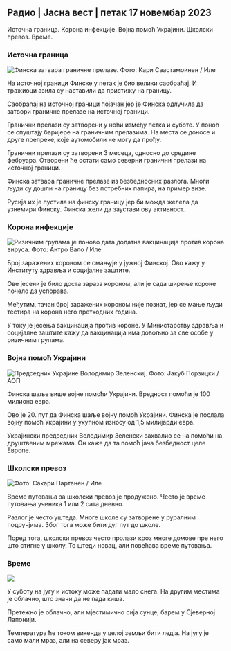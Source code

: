 ## Радио \| Јасна вест \| петак 17 новембар 2023

Источна граница. Корона инфекције. Војна помоћ Украјини. Школски превоз. Време.

### Источна граница

![Финска затвара граничне прелазе. Фото: Кари Саастамоинен / Иле](хттпс://имагес.цдн.иле.фи/имаге/уплоад/ц_цроп,х_2908,в_5178,к_0,и_0/ар_1.7777777777777777,ц_филл,г_фацес,х_пр_675,х_пр_675к_ауто:ецо/ф_ауто/фл_лосси/в1699908616/39-1200025655285565477б)

На источној граници Финске у петак је био велики саобраћај. И тражиоци азила су наставили да пристижу на границу.

Саобраћај на источној граници појачан јер је Финска одлучила да затвори граничне прелазе на источној граници.

Гранични прелази су затворени у ноћи између петка и суботе. У поноћ се спуштају баријере на граничним прелазима. На места се доносе и друге препреке, које аутомобили не могу да прођу.

Гранични прелази су затворени 3 месеца, односно до средине фебруара. Отворени ће остати само северни гранични прелази на источној граници.

Финска затвара граничне прелазе из безбедносних разлога. Многи људи су дошли на границу без потребних папира, на пример визе.

Русија их је пустила на финску границу јер би можда желела да узнемири Финску. Финска жели да заустави ову активност.

### Корона инфекције

![Ризичним групама је поново дата додатна вакцинација против корона вируса. Фото: Антро Вало / Иле](хттпс://имагес.цдн.иле.фи/имаге/уплоад/ц_цроп,х_3247,в_5773,к_0,и_601/ар_1.7777777777777777,ц_филл,г_фацес,х_1200/в_1275,к_ауто:ецо/ф_ауто/фл_лосси/в1699867130/39-11997076551е51ацффф3)

Број заражених короном се смањује у јужној Финској. Ово кажу у Институту здравља и социјалне заштите.

Ове јесени је било доста зараза короном, али је сада ширење короне почело да успорава.

Међутим, тачан број заражених короном није познат, јер се мање људи тестира на корона него претходних година.

У току је јесења вакцинација против короне. У Министарству здравља и социјалне заштите кажу да вакцинација има довољно за све особе у ризичним групама.

### Војна помоћ Украјини

![Председник Украјине Володимир Зеленскиј. Фото: Јакуб Порзицки / АОП](хттпс://имагес.цдн.иле.фи/имаге/уплоад/ц_цроп,х_1393,в_2477,к_0,и_0/ар_1.7777777777777777,ц_филл,г_фацес,х_1270к_ауто:ецо/ф_ауто/фл_лосси/в1696579988/39-1182210651фц13097ццб)

Финска шаље више војне помоћи Украјини. Вредност помоћи је 100 милиона евра.

Ово је 20. пут да Финска шаље војну помоћ Украјини. Финска је послала војну помоћ Украјини у укупном износу од 1,5 милијарди евра.

Украјински председник Володимир Зеленски захвалио се на помоћи на друштвеним мрежама. Он каже да та помоћ јача безбедност целе Европе.

### Школски превоз

![ Фото: Сакари Партанен / Иле](хттпс://имагес.цдн.иле.фи/имаге/уплоад/ц_цроп,х_1494,в_2655,к_0,и_0/ар_1.7777777777777777,ц_филл,г_фацес,вд_62_1.х_62_10/к_ауто:ецо/ф_ауто/фл_лосси/в1677057284/39-107608063ф5дц988д5ц3)

Време путовања за школски превоз је продужено. Често је време путовања ученика 1 или 2 сата дневно.

Разлог је често уштеда. Многе школе су затворене у руралним подручјима. Због тога може бити дуг пут до школе.

Поред тога, школски превоз често пролази кроз многе домове пре него што стигне у школу. То штеди новац, али повећава време путовања.

### Време

![](хттпс://имагес.цдн.иле.фи/имаге/уплоад/ц_цроп,х_1080,в_1919,к_0,и_0/ар_1.7777777777777777,ц_филл,г_фацес,х_675,в_1200/е/аутоф_ауто/фл_лосси/в1700238427/39-120255565579437е32дц)

У суботу на југу и истоку може падати мало снега. На другим местима је облачно, што значи да не пада киша.

Претежно је облачно, али мјестимично сија сунце, барем у Сјеверној Лапонији.

Температура ће током викенда у целој земљи бити ледја. На југу је само мали мраз, али на северу јак мраз.